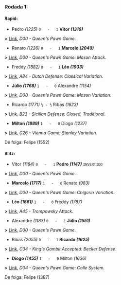 ### Rodada 1:

#### Rapid:

* Pedro *(1225)* `0   -   1` **Vitor *(1319)***

**>** [Link](https://www.lichess.org/V2sxuQDq), *D00 - Queen's Pawn Game*.
* Renato *(1226)* `0   -   1` **Marcelo *(2049)***

**>** [Link](https://www.lichess.org/88IwjQLc), *D00 - Queen's Pawn Game: Mason Attack*.
* Freddy *(1882)* `0   -   1` **Léo *(1933)***

**>** [Link](https://www.lichess.org/jErAgptw), *A84 - Dutch Defense: Classical Variation*.
* **Júlio *(1768)*** `1   -   0`  Alexandre *(1154)*

**>** [Link](https://www.lichess.org/SMPemRrp), *D00 - Queen's Pawn Game: Mason Variation*.
* Ricardo *(1771)* `½ - ½` Ribas *(1623)*

**>** [Link](https://www.lichess.org/LTYw2mFX), *B23 - Sicilian Defense: Closed, Traditional*.
* **Milton *(1889)*** `1   -   0`  Diogo *(1237)*

**>** [Link](https://www.lichess.org/Q7BaIb8v), *C26 - Vienna Game: Stanley Variation*.

De folga: Felipe (1552)

#### Blitz:

* Vitor *(1184)* `0   -   1` **Pedro *(1147)*** `INVERTIDO`

**>** [Link](https://www.lichess.org/Z4XgGxLN), *D00 - Queen's Pawn Game*.
* **Marcelo *(1717)*** `1   -   0`  Renato *(983)*

**>** [Link](https://www.lichess.org/9SCbnWsf), *D00 - Queen's Pawn Game: Chigorin Variation*.
* **Léo *(1861)*** `1   -   0`  Freddy *(1787)*

**>** [Link](https://www.lichess.org/EdwQe0e0), *A45 - Trompowsky Attack*.
* Alexandre *(1183)* `0   -   1` **Júlio *(1551)***

**>** [Link](https://www.lichess.org/r9QMmITh), *D00 - Queen's Pawn Game*.
* Ribas *(2055)* `0   -   1` **Ricardo *(1625)***

**>** [Link](https://www.lichess.org/ocUpBa5T), *C34 - King's Gambit Accepted: Becker Defense*.
* **Diogo *(1455)*** `1   -   0`  Milton *(1636)*

**>** [Link](https://www.lichess.org/9E2gILyV), *D04 - Queen's Pawn Game: Colle System*.

De folga: Felipe (1387)

